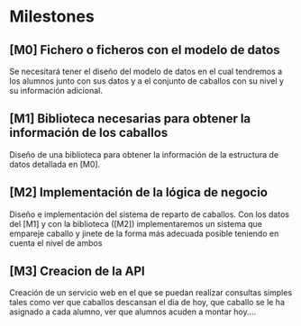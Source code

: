 Milestones
====
[M0] Fichero o ficheros con el modelo de datos
-----
Se necesitará tener el diseño del modelo de datos en el cual tendremos a los alumnos junto con sus datos y a el conjunto de caballos con su nivel y su información adicional.

[M1] Biblioteca necesarias para obtener la información de los caballos
-----
Diseño de una biblioteca para obtener la información de la estructura de datos detallada en [M0].

[M2] Implementación de la lógica de negocio
-----
Diseño e implementación del sistema de reparto de caballos. Con los datos del [M1] y con la biblioteca ([M2]) implementaremos un sistema que empareje caballo y jinete de la forma más adecuada posible teniendo en cuenta el nivel de ambos

[M3] Creacion de la API
-----
Creación de un servicio web en el que se puedan realizar consultas simples tales como ver que caballos descansan el dia de hoy, que caballo se le ha asignado a cada alumno, ver que alumnos acuden a montar hoy....
